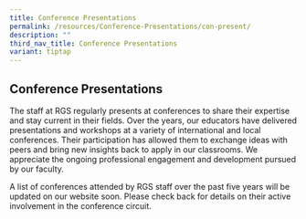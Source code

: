 ```yaml
---
title: Conference Presentations
permalink: /resources/Conference-Presentations/con-present/
description: ""
third_nav_title: Conference Presentations
variant: tiptap
---
```

<h2>Conference Presentations</h2><p>The staff at RGS regularly presents at conferences to share their expertise and stay current in their fields. Over the years, our educators have delivered presentations and workshops at a variety of international and local conferences. Their participation has allowed them to exchange ideas with peers and bring new insights back to apply in our classrooms. We appreciate the ongoing professional engagement and development pursued by our faculty.</p><p>A list of conferences attended by RGS staff over the past five years will be updated on our website soon. Please check back for details on their active involvement in the conference circuit.</p>